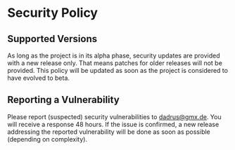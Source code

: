 # Security Policy

## Supported Versions

As long as the project is in its alpha phase, security updates are provided with a new release only.
That means patches for older releases will not be provided. This policy will be updated as soon as the project is considered to have evolved to beta.

## Reporting a Vulnerability

Please report (suspected) security vulnerabilities to dadrus@gmx.de. You will receive a response 48 hours.
If the issue is confirmed, a new release addressing the reported vulnerability will be done as soon as possible (depending on complexity).
